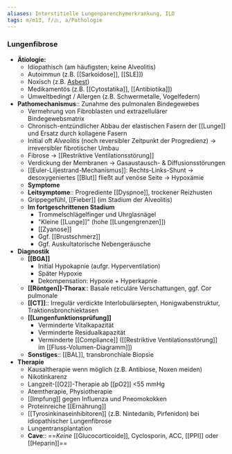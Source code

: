 ```yaml
---
aliases: Interstitielle Lungenparenchymerkrankung, ILD
tags: m/m13, f/🫁, a/Pathologie
---
```

### Lungenfibrose
- **Ätiologie:**
	- Idiopathisch (am häufigsten; keine Alveolitis)
	- Autoimmun (z.B. [[Sarkoidose]], [[SLE]])
	- Noxisch (z.B. [Asbest](Pneumokoniosen.md))
	- Medikamentös (z.B. [[Cytostatika]], [[Antibiotika]])
	- Umweltbedingt / Allergen (z.B. Schwermetalle, Vogelfedern) 
- **Pathomechanismus**:: Zunahme des pulmonalen Bindegewebes
	- Vermehrung von Fibroblasten und extrazellulärer Bindegewebsmatrix
	- Chronisch-entzündlicher Abbau der elastischen Fasern der [[Lunge]] und Ersatz durch kollagene Fasern
	- Initial oft *Alveolitis* (noch reversibler Zeitpunkt der Progredienz) -> irreversibler fibrotischer Umbau
	- Fibrose -> [[Restriktive Ventilationsstörung]] 
	- Verdickung der Membranen → Gasaustausch- & Diffusionsstörungen 
	- [[Euler-Liljestrand-Mechanismus]]: Rechts-Links-Shunt → desoxygeniertes [[Blut]] fließt auf venöse Seite → Hypoxämie
	- **Symptome**
	- **Leitsymptome**:: Progrediente [[Dyspnoe]], trockener Reizhusten
	- Grippegefühl, [[Fieber]] (im Stadium der Alveolitis)
	- **Im fortgeschrittenen Stadium**
		- Trommelschlägelfinger und Uhrglasnägel
		- "Kleine [[Lunge]]" (hohe [[Lungengrenzen]])
		- [[Zyanose]]
		- Ggf. [[Brustschmerz]]
		- Ggf. Auskultatorische Nebengeräusche
- **Diagnostik**
	- **[[BGA]]**
		- Initial Hypokapnie (aufgr. Hyperventilation)
		- Später Hypoxie
		- Dekompensation: Hypoxie + Hyperkapnie
	- **[[Röntgen]]-Thorax**:: Basale reticuläre Verschattungen, ggf. Cor pulmonale
	- **[[CT]]**:: Irregulär verdickte Interlobulärsepten, Honigwabenstruktur, Traktionsbronchiektasen
	- **[[Lungenfunktionsprüfung]]**
		- Verminderte Vitalkapazität
		- Verminderte Residualkapazität
		- Verminderte [[Compliance]] ([[Restriktive Ventilationsstörung]] im [[Fluss-Volumen-Diagramm]])
	- **Sonstiges**:: [[BAL]], transbronchiale Biopsie
- **Therapie**
	- Kausaltherapie wenn möglich (z.B. Antibiose, Noxen meiden)
	- Nikotinkarenz
	- Langzeit-[[O2]]-Therapie ab [[pO2]] <55 mmHg
	- Atemtherapie, Physiotherapie
	- [[Impfung]] gegen Influenza und Pneomokokken
	- Proteinreiche [[Ernährung]]
	- [[Tyrosinkinaseinhibitoren]] (z.B. Nintedanib, Pirfenidon) bei idiopathischer Lungenfibrose
	- Lungentransplantation
	- **Cave**:: ==*Keine* [[Glucocorticoide]], Cyclosporin, ACC, [[PPI]] oder [[Heparin]]==